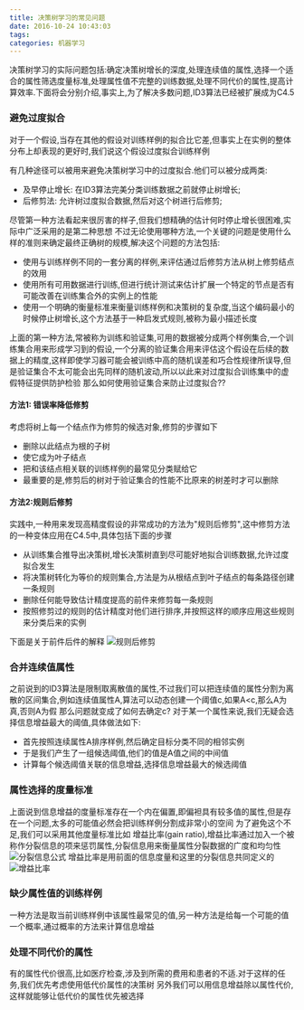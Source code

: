 ```yaml
---
title: 决策树学习的常见问题
date: 2016-10-24 10:43:03
tags:
categories: 机器学习
---
```


决策树学习的实际问题包括:确定决策树增长的深度,处理连续值的属性,选择一个适合的属性筛选度量标准,处理属性值不完整的训练数据,处理不同代价的属性,提高计算效率.下面将会分别介绍,事实上,为了解决多数问题,ID3算法已经被扩展成为C4.5

### 避免过度拟合
对于一个假设,当存在其他的假设对训练样例的拟合比它差,但事实上在实例的整体分布上却表现的更好时,我们说这个假设过度拟合训练样例

有几种途径可以被用来避免决策树学习中的过度拟合.他们可以被分成两类:
- 及早停止增长: 在ID3算法完美分类训练数据之前就停止树增长;
- 后修剪法: 允许树过度拟合数据,然后对这个树进行后修剪;

尽管第一种方法看起来很厉害的样子,但我们想精确的估计何时停止增长很困难,实际中广泛采用的是第二种思想
不过无论使用哪种方法,一个关键的问题是使用什么样的准则来确定最终正确树的规模,解决这个问题的方法包括:
- 使用与训练样例不同的一套分离的样例,来评估通过后修剪方法从树上修剪结点的效用
- 使用所有可用数据进行训练,但进行统计测试来估计扩展一个特定的节点是否有可能改善在训练集合外的实例上的性能
- 使用一个明确的衡量标准来衡量训练样例和决策树的复杂度,当这个编码最小的时候停止树增长,这个方法基于一种启发式规则,被称为最小描述长度

上面的第一种方法,常被称为训练和验证集,可用的数据被分成两个样例集合,一个训练集合用来形成学习到的假设,一个分离的验证集合用来评估这个假设在后续的数据上的精度,这样即使学习器可能会被训练中高的随机误差和巧合性规律所误导,但是验证集合不太可能会出先同样的随机波动,所以以此来对过度拟合训练集中的虚假特征提供防护检验
那么如何使用验证集合来防止过度拟合??

#### 方法1: 错误率降低修剪
考虑将树上每一个结点作为修剪的候选对象,修剪的步骤如下
- 删除以此结点为根的子树
- 使它成为叶子结点
- 把和该结点相关联的训练样例的最常见分类赋给它
- 最重要的是,修剪后的树对于验证集合的性能不比原来的树差时才可以删除

#### 方法2:规则后修剪
实践中,一种用来发现高精度假设的非常成功的方法为"规则后修剪",这中修剪方法的一种变体应用在C4.5中,具体包括下面的步骤
- 从训练集合推导出决策树,增长决策树直到尽可能好地拟合训练数据,允许过度拟合发生
- 将决策树转化为等价的规则集合,方法是为从根结点到叶子结点的每条路径创建一条规则
- 删除任何能导致估计精度提高的前件来修剪每一条规则
- 按照修剪过的规则的估计精度对他们进行排序,并按照这样的顺序应用这些规则来分类后来的实例

下面是关于前件后件的解释
![规则后修剪](http://oelvsay9f.bkt.clouddn.com/%E8%A7%84%E5%88%99%E5%90%8E%E4%BF%AE%E5%89%AA.png)

### 合并连续值属性
之前说到的ID3算法是限制取离散值的属性,不过我们可以把连续值的属性分割为离散的区间集合,例如连续值属性A,算法可以动态创建一个阈值c,如果A<c,那么A为真,否则A为假
那么问题就变成了如何去确定c?
对于某一个属性来说,我们无疑会选择信息增益最大的阈值,具体做法如下:
- 首先按照连续属性A排序样例,然后确定目标分类不同的相邻实例
- 于是我们产生了一组候选阈值,他们的值是A值之间的中间值
- 计算每个候选阈值关联的信息增益,选择信息增益最大的候选阈值

### 属性选择的度量标准
上面说到信息增益的度量标准存在一个内在偏置,即偏袒具有较多值的属性,但是存在一个问题,太多的可能值必然会把训练样例分割成非常小的空间
为了避免这个不足,我们可以采用其他度量标准比如 增益比率(gain ratio),增益比率通过加入一个被称作分裂信息的项来惩罚属性,分裂信息用来衡量属性分裂数据的广度和均匀性
![分裂信息公式](http://oelvsay9f.bkt.clouddn.com/%E5%88%86%E8%A3%82%E4%BF%A1%E6%81%AF%E5%85%AC%E5%BC%8F.png)
增益比率是用前面的信息度量和这里的分裂信息共同定义的
![增益比率](http://oelvsay9f.bkt.clouddn.com/%E5%A2%9E%E7%9B%8A%E6%AF%94%E7%8E%87.png)

### 缺少属性值的训练样例
一种方法是取当前训练样例中该属性最常见的值,另一种方法是给每一个可能的值一个概率,通过概率的方法来计算信息增益

### 处理不同代价的属性
有的属性代价很高,比如医疗检查,涉及到所需的费用和患者的不适.对于这样的任务,我们优先考虑使用低代价属性的决策树
另外我们可以用信息增益除以属性代价,这样就能够让低代价的属性优先被选择
